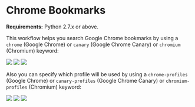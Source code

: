 # Chrome Bookmarks

**Requirements:** Python 2.7.x or above.

This workflow helps you search Google Chrome bookmarks by using a ```chrome``` (Google Chrome) or ```canary``` (Google Chrome Canary) or ```chromium``` (Chromium) keyword:

![](https://raw.github.com/mdreizin/alfred-workflows/master/chrome-bookmarks/img/chrome.png)
![](https://raw.github.com/mdreizin/alfred-workflows/master/chrome-bookmarks/img/canary.png)
![](https://raw.github.com/mdreizin/alfred-workflows/master/chrome-bookmarks/img/chromium.png)

Also you can specify which profile will be used by using a ```chrome-profiles``` (Google Chrome) or ```canary-profiles``` (Google Chrome Canary) or ```chromium-profiles``` (Chromium) keyword:

![](https://raw.github.com/mdreizin/alfred-workflows/master/chrome-bookmarks/img/chrome_profiles.png)
![](https://raw.github.com/mdreizin/alfred-workflows/master/chrome-bookmarks/img/canary_profiles.png)
![](https://raw.github.com/mdreizin/alfred-workflows/master/chrome-bookmarks/img/chromium_profiles.png)